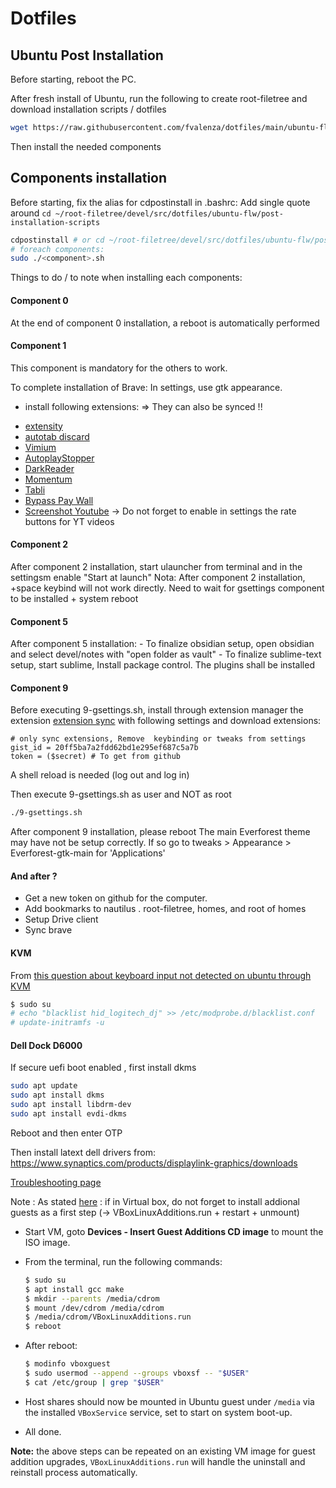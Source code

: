 # Dotfiles


## Ubuntu Post Installation

Before starting, reboot the PC.


After fresh install of Ubuntu, run the following to create root-filetree and download installation scripts / dotfiles

```sh
wget https://raw.githubusercontent.com/fvalenza/dotfiles/main/ubuntu-flw/post-installation-scripts/post-install.sh && chmod +x post-install.sh && sudo ./post-install.sh
```


Then install the needed components


## Components installation

Before starting, fix the alias for cdpostinstall in .bashrc:
Add single quote around `cd ~/root-filetree/devel/src/dotfiles/ubuntu-flw/post-installation-scripts`
 
```sh
cdpostinstall # or cd ~/root-filetree/devel/src/dotfiles/ubuntu-flw/post-installation-scripts
# foreach components:
sudo ./<component>.sh
```

Things to do / to note when installing each components: 

#### __Component 0__

At the end of component 0 installation, a reboot is automatically performed

#### __Component 1__

This component is mandatory for the others to work.

To complete installation of Brave:
In settings, use gtk appearance.
+ install following extensions: => They can also be synced !!

- [extensity](https://chrome.google.com/webstore/detail/extensity/jjmflmamggggndanpgfnpelongoepncg?hl=fr)
- [autotab discard ](https://chrome.google.com/webstore/detail/auto-tab-discard/jhnleheckmknfcgijgkadoemagpecfol?hl=fr)
- [Vimium](https://chrome.google.com/webstore/detail/vimium/dbepggeogbaibhgnhhndojpepiihcmeb?hl=fr)
- [AutoplayStopper](https://chrome.google.com/webstore/detail/autoplaystopper/ejddcgojdblidajhngkogefpkknnebdh?hl=fr)
- [DarkReader](https://chrome.google.com/webstore/detail/dark-reader/eimadpbcbfnmbkopoojfekhnkhdbieeh?hl=fr)
- [Momentum](https://chrome.google.com/webstore/detail/momentum/laookkfknpbbblfpciffpaejjkokdgca?hl=fr)
- [Tabli](https://chrome.google.com/webstore/detail/tabli/igeehkedfibbnhbfponhjjplpkeomghi?hl=fr)
- [Bypass Pay Wall](https://gitlab.com/magnolia1234/bypass-paywalls-chrome-clean)
- [Screenshot Youtube](https://chrome.google.com/webstore/detail/screenshot-youtube/gjoijpfmdhbjkkgnmahganhoinjjpohk?hl=fr) -> Do not forget to enable in settings the rate buttons for YT videos

#### __Component 2__

After component 2 installation, start ulauncher from terminal and in the settingsm enable "Start at launch"
Nota: After component 2 installation, <ctrl>+space keybind will not work directly. Need to wait for gsettings component to be installed + system reboot

#### __Component 5__

After component 5 installation:
    - To finalize obsidian setup, open obsidian and select devel/notes with "open folder as vault"
    - To finalize sublime-text setup, start sublime, Install package control. The plugins shall be installed

#### __Component 9__

Before executing 9-gsettings.sh, install through extension manager the extension [extension sync](https://extensions.gnome.org/extension/1486/extensions-sync/) with following settings and download extensions:

```
# only sync extensions, Remove  keybinding or tweaks from settings
gist_id = 20ff5ba7a2fdd62bd1e295ef687c5a7b
token = ($secret) # To get from github
```

A shell reload is needed (log out and log in)

Then execute 9-gsettings.sh as user and NOT as root

```sh
./9-gsettings.sh
```
After component 9 installation, please reboot
The main Everforest theme may have not be setup correctly. If so go to tweaks > Appearance > Everforest-gtk-main for 'Applications'

#### And after ?

- Get a new token on github for the computer.
- Add bookmarks to nautilus . root-filetree, homes, and root of homes
- Setup Drive client
- Sync brave

#### KVM

From [this question about keyboard input not detected on ubuntu through KVM](https://askubuntu.com/a/1353082)
```sh
$ sudo su
# echo "blacklist hid_logitech_dj" >> /etc/modprobe.d/blacklist.conf
# update-initramfs -u
```

#### Dell Dock D6000

If secure uefi boot  enabled , first install dkms
```sh
sudo apt update
sudo apt install dkms
sudo apt install libdrm-dev
sudo apt install evdi-dkms
```
Reboot and then enter OTP


Then install latext dell drivers from:
https://www.synaptics.com/products/displaylink-graphics/downloads


[Troubleshooting page](https://support.displaylink.com/knowledgebase/topics/103927-troubleshooting-ubuntu) 



Note : As stated [here](https://gist.github.com/magnetikonline/1e7e2dbd1b288fecf090f1ef12f0c80b) : if in Virtual box, do not forget to install addional guests as a first step  (-> VBoxLinuxAdditions.run + restart + unmount)

- Start VM, goto **Devices - Insert Guest Additions CD image** to mount the ISO image.
- From the terminal, run the following commands:

    ```sh
    $ sudo su
    $ apt install gcc make
    $ mkdir --parents /media/cdrom
    $ mount /dev/cdrom /media/cdrom
    $ /media/cdrom/VBoxLinuxAdditions.run
    $ reboot
    ```

- After reboot:

    ```sh
    $ modinfo vboxguest
    $ sudo usermod --append --groups vboxsf -- "$USER"
    $ cat /etc/group | grep "$USER"
    ```

- Host shares should now be mounted in Ubuntu guest under `/media` via the installed `VBoxService` service, set to start on system boot-up.
- All done.

**Note:** the above steps can be repeated on an existing VM image for guest addition upgrades, `VBoxLinuxAdditions.run` will handle the uninstall and reinstall process automatically.

